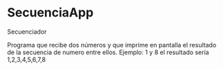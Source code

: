 # SecuenciaApp
Secuenciador

Programa que recibe dos números y que imprime en pantalla el resultado de la secuencia de numero entre ellos. Ejemplo: 1 y 8 el resultado sería
1,2,3,4,5,6,7,8
